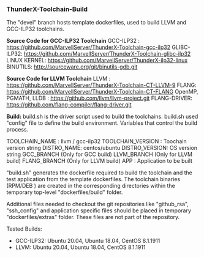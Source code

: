 ### ThunderX-Toolchain-Build

The "devel" branch hosts template dockerfiles, used to build LLVM and GCC-ILP32 toolchains.


**Source Code for GCC-ILP32 Toolchain**
GCC-ILP32 : https://github.com/MarvellServer/ThunderX-Toolchain-gcc-ilp32
GLIBC-ILP32: https://github.com/MarvellServer/ThunderX-Toolchain-glibc-ilp32
LINUX KERNEL: https://github.com/MarvellServer/ThunderX-ilp32-linux
BINUTILS: http://sourceware.org/git/binutils-gdb.git

**Source Code for LLVM Toolchain**
LLVM : https://github.com/MarvellServer/ThunderX-Toolchain-CT-LLVM-9
FLANG: https://github.com/MarvellServer/ThunderX-Toolchain-CT-FLANG
OpenMP, PGMATH, LLDB : https://github.com/llvm/llvm-project.git
FLANG-DRIVER: https://github.com/flang-compiler/flang-driver.git

**Build:**
build.sh is the driver script used to build the toolchains. build.sh used "config" file to define the build environment. Variables that control the build process.

TOOLCHAIN_NAME : llvm / gcc-ilp32
TOOLCHAIN_VERSION : Toochain version string
DISTRO_NAME: centos/ubuntu
DISTRO_VERSION: OS version string
GCC_BRANCH (Only for GCC build)
LLVM_BRANCH (Only for LLVM build)
FLANG_BRANCH (Only for LLVM build)
APP : Application to be built

"build.sh" generates the dockerfile required to build the toolchain  and the test application from the template dockerfiles. The toolchain binaries (RPM/DEB ) are created in the corresponding directories within the temporary top-level "dockerfiles/build" folder.

Additional files needed to checkout the git repositories like "github_rsa", "ssh_config" and application specific files should be placed in temporary "dockerfiles/extras" folder. These files are not part of the repository.

Tested Builds:

 - GCC-ILP32: Ubuntu 20.04, Ubuntu 18.04, CentOS 8.1.1911
 - LLVM: Ubuntu 20.04, Ubuntu 18.04, CentOS 8.1.1911

